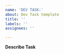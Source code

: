 ```yaml
---
name: 'DEV TASK:'
about: Dev Task template
title: ''
labels: ''
assignees: ''

---
```


**Describe Task**
